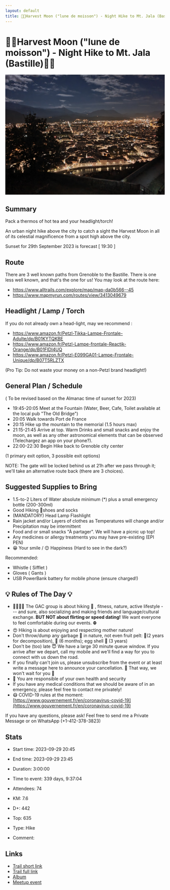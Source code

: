 ```yaml
---
layout: default
title: 🥾🌚Harvest Moon ("lune de moisson") - Night Hike to Mt. Jala (Bastille)🌚🥾
---
```


# 🥾🌚Harvest Moon ("lune de moisson") - Night Hike to Mt. Jala (Bastille)🌚🥾

![2023-09-29](/Stats/img/orig/2023-09-29.jpg)

## Summary

Pack a thermos of hot tea and your headlight/torch!

An urban night hike above the city to catch a sight the Harvest Moon in all of its celestial magnificence from a spot high above the city.

Sunset for 29th September 2023 is forecast [ 19:30 ]

## Route

There are 3 well known paths from Grenoble to the Bastille. There is one less well known, and that's the one for us! You may look at the route here:

* https://www.alltrails.com/explore/map/map-da0b566--45
* https://www.mapmyrun.com/routes/view/3413049679

## Headlight / Lamp / Torch

If you do not already own a head-light, may we recommend :

* https://www.amazon.fr/Petzl-Tikka-Lampe-Frontale-Adulte/dp/B01KYTQKBE
* https://www.amazon.fr/Petzl-Lampe-frontale-Reactik-Orange/dp/B01FIDI4UQ
* https://www.amazon.fr/Petzl-E099GA01-Lampe-Frontale-Unique/dp/B07T5RLZTX

(Pro Tip: Do not waste your money on a non-Petzl brand headlight!)

## General Plan / Schedule

( To be revised based on the Almanac time of sunset for 2023)

* 19:45-20:05 Meet at the Fountain (Water, Beer, Cafe, Toilet available at the local pub "The Old Bridge")
* 20:05 Walk towards Port de France
* 20:15 Hike up the mountain to the memorial (1.5 hours max)
* 21:15-21:45 Arrive at top. Warm Drinks and small snacks and enjoy the moon, as well as any other astronomical elements that can be observed (Telechargez an app on your phone?).
* 22:00-22:30 Begin Hike back to Grenoble city center

(1 primary exit option, 3 possible exit options)

NOTE: The gate will be locked behind us at 21h after we pass through it; we'll take an alternative route back (there are 3 choices).

## Suggested Supplies to Bring

* 1.5-to-2 Liters of Water absolute minimum (\*) plus a small emergency bottle (200-300ml)
* Good Hiking 🥾shoes and socks
* (MANDATORY) Head Lamp Flashlight
* Rain jacket and/or Layers of clothes as Temperatures will change and/or Precipitation may be intermittent
* Food and or small snacks "À partager". We will have a picnic up top!
* Any medicines or allergy treatments you may have pre-existing (EPI PEN)
* 😁 Your smile / 😊 Happiness (Hard to see in the dark?)

Recommended:

* Whistle ( Sifflet )
* Gloves ( Gants )
* USB PowerBank battery for mobile phone (ensure charged!)

## 💡 Rules of The Day 💡

* 🚶‍♀️🚶‍♂️ The GAC group is about hiking 🥾 , fitness, nature, active lifestyle --- and sure, also socializing and making friends and language/cultural exchange. **BUT NOT about flirting or speed dating!** We want everyone to feel comfortable during our events. ⛔
* 😍 Hiking is about enjoying and respecting mother nature!
* Don't throw/dump any garbage 🚮 in nature, not even fruit pelt: 🍌(2 years for decomposition), 🍊 (6 months); egg shell 🥚 (3 years)
* Don't be (too) late 😇 We have a large 30 minute queue window. If you arrive after we depart, call my mobile and we'll find a way for you to connect with us down the road.
* If you finally can't join us, please unsubscribe from the event or at least write a message here to announce your cancellation. 💜 That way, we won't wait for you 💜
* 💟 You are responsible of your own health and security
* If you have any medical conditions that we should be aware of in an emergency, please feel free to contact me privately!
* 😷 COVID-19 rules at the moment: [https://www.gouvernement.fr/en/coronavirus-covid-19](https://www.gouvernement.fr/en/coronavirus-covid-19)

If you have any questions, please ask! Feel free to send me a Private Message or on WhatsApp (+1-412-378-3823)

## Stats

- Start time: 2023-09-29 20:45
- End time: 2023-09-29 23:45
- Duration: 3:00:00
- Time to event: 339 days, 9:37:04
- Attendees: 74

- KM: 7.6
- D+: 442
- Top: 635
- Type: Hike
- Comment: 

## Links

- [Trail short link](https://s.42l.fr/iF8IWgUy)
- [Trail full link]()
- [Album](https://binnette.github.io/GacImg2023/2023-09-29-🥾🌚Harvest-Moon-lune-de-moisson-Night-Hike-to-Mt-Jala-Bastille🌚🥾.html)
- [Meetup event](https://www.meetup.com/grenoble-adventure-club-english-french/events/289327751/)
